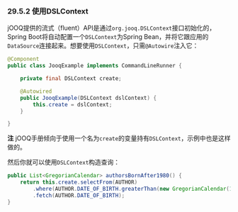 ### 29.5.2 使用DSLContext
jOOQ提供的流式（fluent）API是通过`org.jooq.DSLContext`接口初始化的，Spring Boot将自动配置一个`DSLContext`为Spring Bean，并将它跟应用的`DataSource`连接起来。想要使用`DSLContext`，只需`@Autowire`注入它：
```java
@Component
public class JooqExample implements CommandLineRunner {

    private final DSLContext create;

    @Autowired
    public JooqExample(DSLContext dslContext) {
        this.create = dslContext;
    }

}
```
**注** jOOQ手册倾向于使用一个名为`create`的变量持有`DSLContext`，示例中也是这样做的。

然后你就可以使用`DSLContext`构造查询：
```java
public List<GregorianCalendar> authorsBornAfter1980() {
    return this.create.selectFrom(AUTHOR)
        .where(AUTHOR.DATE_OF_BIRTH.greaterThan(new GregorianCalendar(1980, 0, 1)))
        .fetch(AUTHOR.DATE_OF_BIRTH);
}
```
